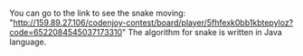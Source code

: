 You can go to the link to see the snake moving:
"http://159.89.27.106/codenjoy-contest/board/player/5fhfexk0bb1kbtepyloz?code=6522084545037173310"
The algorithm for snake is written in Java language.